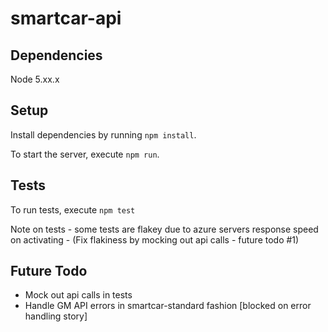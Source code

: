 # smartcar-api

## Dependencies

Node 5.xx.x

## Setup

Install dependencies by running `npm install`.

To start the server, execute `npm run`.

## Tests

To run tests, execute `npm test`

Note on tests - some tests are flakey due to azure servers response speed on activating - (Fix flakiness by mocking out api calls - future todo #1)

## Future Todo

- Mock out api calls in tests
- Handle GM API errors in smartcar-standard fashion [blocked on error handling story]
